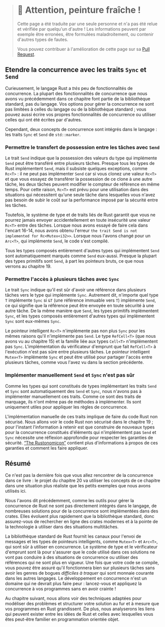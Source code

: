 > # 🚧 Attention, peinture fraîche !
>
> Cette page a été traduite par une seule personne et n'a pas été relue et
> vérifiée par quelqu'un d'autre ! Les informations peuvent par exemple être
> erronées, être formulées maladroitement, ou contenir d'autres types de fautes.
>
> Vous pouvez contribuer à l'amélioration de cette page sur sa
> [Pull Request](https://github.com/Jimskapt/rust-book-fr/pull/202).

<!--
## Extensible Concurrency with the `Sync` and `Send` Traits
-->

## Etendre la concurrence avec les traits `Sync` et `Send`

<!--
Interestingly, the Rust language has *very* few concurrency features. Almost
every concurrency feature we’ve talked about so far in this chapter has been
part of the standard library, not the language. Your options for handling
concurrency are not limited to the language or the standard library; you can
write your own concurrency features or use those written by others.
-->

Curieusement, le langage Rust a *très* peu de fonctionnalités de concurrence.
La plupart des fonctionnalités de concurrence que nous avons vu précédemment
dans ce chapitre font partie de la bibliothèque standard, pas du langage. Vos
options pour gérer la concurrence ne sont pas limitées à celles du langage ou
de la bibliothèque standard ; vous pouvez aussi écrire vos propres
fonctionnalités de concurrence ou utiliser celles qui ont été écrites par
d'autres.

<!--
However, two concurrency concepts are embedded in the language: the
`std::marker` traits `Sync` and `Send`.
-->

Cependant, deux concepts de concurrence sont intégrés dans le langage : les
traits `Sync` et `Send` de `std::marker`.

<!--
### Allowing Transference of Ownership Between Threads with `Send`
-->

### Permettre le transfert de possession entre les tâches avec `Send`

<!--
The `Send` marker trait indicates that ownership of values of the type implementing
`Send` can be transferred between threads. Almost every Rust type is `Send`,
but there are some exceptions, including `Rc<T>`: this cannot be `Send` because
if you cloned an `Rc<T>` value and tried to transfer ownership of the clone to
another thread, both threads might update the reference count at the same time.
For this reason, `Rc<T>` is implemented for use in single-threaded situations
where you don’t want to pay the thread-safe performance penalty.
-->

Le trait `Send` indique que la possession des valeurs du type qui implémente
`Send` peut être transféré entre plusieurs tâches. Presque tous les types de
Rust implémentent `Send`, mais il subsiste quelques exceptions, comme `Rc<T>` :
il ne peut pas implémenter `Send` car si vous clonez une valeur `Rc<T>` et que
vous essayez de transférer la possession de ce clone à une autre tâche, les
deux tâches peuvent modifier le compteur de référence en même temps. Pour cette
raison, `Rc<T>` est prévu pour une utilisation dans des situations qui
nécessitent qu'une seule tâche dans lesquelles vous n'avez pas besoin de subir
le coût sur la performance imposé par la sécurité entre les tâches.

<!--
Therefore, Rust’s type system and trait bounds ensure that you can never
accidentally send an `Rc<T>` value across threads unsafely. When we tried to do
this in Listing 16-14, we got the error `the trait Send is not implemented for
Rc<Mutex<i32>>`. When we switched to `Arc<T>`, which is `Send`, the code
compiled.
-->

Toutefois, le système de type et de traits liés de Rust garantit que vous ne
pourrez jamais envoyer accidentellement en toute insécurité une valeur `Rc<T>`
entre des tâches. Lorsque nous avons essayé de faire cela dans l'encart 16-14,
nous avons obtenu l'erreur
`the trait Send is not implemented for Rc<Mutex<i32>>`. Lorsque nous l'avons
changé pour un `Arc<T>`, qui implémente `Send`, le code s'est compilé.

<!--
Any type composed entirely of `Send` types is automatically marked as `Send` as
well. Almost all primitive types are `Send`, aside from raw pointers, which
we’ll discuss in Chapter 19.
-->

Tous les types composés entièrement d'autres types qui implémentent `Send` sont
automatiquement marqués comme `Send` eux-aussi. Presque la plupart des types
primitifs sont `Send`, à part les pointeurs bruts, ce que nous verrons au
chapitre 19.

<!--
### Allowing Access from Multiple Threads with `Sync`
-->

### Permettre l'accès à plusieurs tâches avec `Sync`

<!--
The `Sync` marker trait indicates that it is safe for the type implementing
`Sync` to be referenced from multiple threads. In other words, any type `T` is
`Sync` if `&T` (an immutable reference to `T`) is `Send`, meaning the reference
can be sent safely to another thread. Similar to `Send`, primitive types are
`Sync`, and types composed entirely of types that are `Sync` are also `Sync`.
-->

Le trait `Sync` indique qu'il est sûr d'avoir une référence dans plusieurs
tâches vers le type qui implémente `Sync`. Autrement dit, n'importe quel type
`T` implémente `Sync` si `&T` (une référence immuable vers `T`) implémente
`Send`, ce qui signifie que la référence peut être envoyée en toute sécurité à
une autre tâche. De la même manière que `Send`, les types primitifs
implémentent `Sync`, et les types composés entièrement d'autres types qui
implémentent `Sync` sont eux-mêmes `Sync`.

<!--
The smart pointer `Rc<T>` is also not `Sync` for the same reasons that it’s not
`Send`. The `RefCell<T>` type (which we talked about in Chapter 15) and the
family of related `Cell<T>` types are not `Sync`. The implementation of borrow
checking that `RefCell<T>` does at runtime is not thread-safe. The smart
pointer `Mutex<T>` is `Sync` and can be used to share access with multiple
threads as you saw in the [“Sharing a `Mutex<T>` Between Multiple
Threads”][sharing-a-mutext-between-multiple-threads]<!-- ignore -- > section.
-->

Le pointeur intelligent `Rc<T>` n'implémente pas non plus `Sync` pour les mêmes
raisons qu'il n'implémente pas `Send`. Le type `RefCell<T>` (que nous avons vu
au chapitre 15) et la famille liée aux types `Cell<T>` n'implémentent pas `Sync`.
L'implémentation du vérificateur d'emprunt que fait `RefCell<T>` à l'exécution
n'est pas sûre entre plusieurs tâches. Le pointeur intelligent `Mutex<T>`
implémente `Sync` et peut être utilisé pour partager l'accès entre plusieurs
tâches, comme vous l'avez vu dans la section précédente.

<!--
### Implementing `Send` and `Sync` Manually Is Unsafe
-->

### Implémenter manuellement `Send` et `Sync` n'est pas sûr

<!--
Because types that are made up of `Send` and `Sync` traits are automatically
also `Send` and `Sync`, we don’t have to implement those traits manually. As
marker traits, they don’t even have any methods to implement. They’re just
useful for enforcing invariants related to concurrency.
-->

Comme les types qui sont constitués de types implémentant les traits `Send` et
`Sync` sont automatiquement des `Send` et `Sync`, nous n'avons pas à
implémenter manuellement ces traits. Comme ce sont des traits de marquage, ils
n'ont même pas de méthodes à implémenter. Ils sont uniquement utiles pour
appliquer les règles de concurrence.

<!--
Manually implementing these traits involves implementing unsafe Rust code.
We’ll talk about using unsafe Rust code in Chapter 19; for now, the important
information is that building new concurrent types not made up of `Send` and
`Sync` parts requires careful thought to uphold the safety guarantees. [“The
Rustonomicon”][nomicon] has more information about these guarantees and how to
uphold them.
-->

L'implémentation manuelle de ces traits implique de faire du code Rust non
sécurisé. Nous allons voir le code Rust non sécurisé dans le chapitre 19 ; pour
l'instant l'information à retenir est que construire de nouveaux types
pour la concurrence constitués d'éléments qui n'implémentent pas `Send` et
`Sync` nécessite une réflexion approfondie pour respecter les garanties de
sécurité. [“The Rustonomicon”][nomicon] contient plus d'informations à propos de
ces garanties et comment les faire appliquer.

[The Rustonomicon]: https://doc.rust-lang.org/stable/nomicon/

<!--
## Summary
-->

## Résumé

<!--
This isn’t the last you’ll see of concurrency in this book: the project in
Chapter 20 will use the concepts in this chapter in a more realistic situation
than the smaller examples discussed here.
-->

Ce n'est pas la dernière fois que vous allez rencontrer de la concurrence dans
ce livre : le projet du chapitre 20 va utiliser les concepts de ce chapitre dans
une situation plus réaliste que les petits exemples que nous avons utilisés ici.

<!--
As mentioned earlier, because very little of how Rust handles concurrency is
part of the language, many concurrency solutions are implemented as crates.
These evolve more quickly than the standard library, so be sure to search
online for the current, state-of-the-art crates to use in multithreaded
situations.
-->

Nous l'avons dit précédemment, comme les outils pour gérer la concurrence de
Rust ne sont pas directement intégrés dans le langage, de nombreuses solutions
pour de la concurrence sont implémentées dans des crates. Elles évoluent plus
rapidement que la bibliothèque standard, donc assurez-vous de rechercher en
ligne des crates modernes et à la pointe de la technologie à utiliser dans des
situations multitâches.

<!--
The Rust standard library provides channels for message passing and smart
pointer types, such as `Mutex<T>` and `Arc<T>`, that are safe to use in
concurrent contexts. The type system and the borrow checker ensure that the
code using these solutions won’t end up with data races or invalid references.
Once you get your code to compile, you can rest assured that it will happily
run on multiple threads without the kinds of hard-to-track-down bugs common in
other languages. Concurrent programming is no longer a concept to be afraid of:
go forth and make your programs concurrent, fearlessly!
-->

La bibliothèque standard de Rust fournit les canaux pour l'envoi de messages et
les types de pointeurs intelligents, comme `Mutex<T>` et `Arc<T>`, qui sont sûr
à utiliser en concurrence. Le système de type et le vérificateur d'emprunt sont
là pour s'assurer que le code utilisé dans ces solutions ne vont pas conduire à
des situations de concurrence ou utiliser des références qui ne sont plus en
vigueur. Une fois que votre code se compile, vous pouvez être assuré qu'il
fonctionnera bien sur plusieurs tâches sans avoir les genres de bogues
*difficiles à traquer* qui sont monnaie courante dans les autres langages. Le
développement en concurrence n'est un domaine qui ne devrait plus faire peur :
lancez-vous et appliquez la concurrence à vos programmes sans en avoir crainte !

<!--
Next, we’ll talk about idiomatic ways to model problems and structure solutions
as your Rust programs get bigger. In addition, we’ll discuss how Rust’s idioms
relate to those you might be familiar with from object-oriented programming.
-->

Au chapitre suivant, nous allons voir des techniques adaptées pour modéliser des
problèmes et structurer votre solution au fur et à mesure que vos programmes en
Rust grandissent. De plus, nous analyserons les liens qui peuvent exister entre
les idées de Rust et celles avec lesquelles vous êtes peut-être familier en
programmation orientée objet.

<!--
[sharing-a-mutext-between-multiple-threads]:
ch16-03-shared-state.html#sharing-a-mutext-between-multiple-threads
[nomicon]: ../nomicon/index.html
-->

[sharing-a-mutext-between-multiple-threads]: ch16-03-shared-state.html
[nomicon]: https://doc.rust-lang.org/nomicon/index.html
